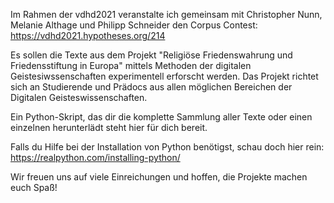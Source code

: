 Im Rahmen der vdhd2021 veranstalte ich gemeinsam mit Christopher Nunn, Melanie Althage und Philipp Schneider den Corpus Contest:
https://vdhd2021.hypotheses.org/214

Es sollen die Texte aus dem Projekt "Religiöse Friedenswahrung und Friedensstiftung in Europa" mittels Methoden der digitalen Geistesiwssenschaften experimentell erforscht werden. 
Das Projekt richtet sich an Studierende und Prädocs aus allen möglichen Bereichen der Digitalen Geisteswissenschaften. 


Ein Python-Skript, das dir die komplette Sammlung aller Texte oder einen einzelnen herunterlädt steht hier für dich bereit. 

Falls du Hilfe bei der Installation von Python benötigst, schau doch hier rein: 
https://realpython.com/installing-python/

Wir freuen uns auf viele Einreichungen und hoffen, die Projekte machen euch Spaß! 


